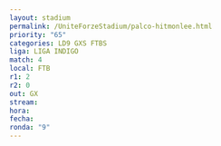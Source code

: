 ```yaml
---
layout: stadium
permalink: /UniteForzeStadium/palco-hitmonlee.html
priority: "65"
categories: LD9 GXS FTBS
liga: LIGA INDIGO
match: 4
local: FTB
r1: 2
r2: 0
out: GX
stream: 
hora: 
fecha: 
ronda: "9"
---
```

